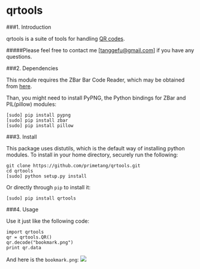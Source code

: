 qrtools
=============

###1. Introduction

qrtools is a suite of tools for handling [QR codes](http://www.qrcode.com/en/index.html).

#####Please feel free to contact me [tanggefu@gmail.com] if you have any questions.

###2. Dependencies

This module requires the ZBar Bar Code Reader, which may be obtained from [here](http://zbar.sourceforge.net/).

Than, you might need to install PyPNG, the Python bindings for ZBar and PIL(pillow) modules:
```
[sudo] pip install pypng
[sudo] pip install zbar
[sudo] pip install pillow
```

###3. Install

This package uses distutils, which is the default way of installing python modules. To install in your home directory, securely run the following:
```
git clone https://github.com/primetang/qrtools.git
cd qrtools
[sudo] python setup.py install
```

Or directly through `pip` to install it:
```
[sudo] pip install qrtools
```

###4. Usage

Use it just like the following code:
```
import qrtools
qr = qrtools.QR()
qr.decode("bookmark.png")
print qr.data
```

And here is the `bookmark.png`:
![](https://github.com/primetang/qrtools/blob/master/samples/bookmark.png)
